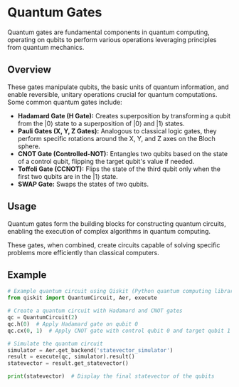# Quantum Gates

Quantum gates are fundamental components in quantum computing, operating on qubits to perform various operations leveraging principles from quantum mechanics.

## Overview

These gates manipulate qubits, the basic units of quantum information, and enable reversible, unitary operations crucial for quantum computations. Some common quantum gates include:

- **Hadamard Gate (H Gate):** Creates superposition by transforming a qubit from the |0⟩ state to a superposition of |0⟩ and |1⟩ states.
- **Pauli Gates (X, Y, Z Gates):** Analogous to classical logic gates, they perform specific rotations around the X, Y, and Z axes on the Bloch sphere.
- **CNOT Gate (Controlled-NOT):** Entangles two qubits based on the state of a control qubit, flipping the target qubit's value if needed.
- **Toffoli Gate (CCNOT):** Flips the state of the third qubit only when the first two qubits are in the |1⟩ state.
- **SWAP Gate:** Swaps the states of two qubits.

## Usage

Quantum gates form the building blocks for constructing quantum circuits, enabling the execution of complex algorithms in quantum computing.

These gates, when combined, create circuits capable of solving specific problems more efficiently than classical computers.

## Example

```python
# Example quantum circuit using Qiskit (Python quantum computing library)
from qiskit import QuantumCircuit, Aer, execute

# Create a quantum circuit with Hadamard and CNOT gates
qc = QuantumCircuit(2)
qc.h(0)  # Apply Hadamard gate on qubit 0
qc.cx(0, 1)  # Apply CNOT gate with control qubit 0 and target qubit 1

# Simulate the quantum circuit
simulator = Aer.get_backend('statevector_simulator')
result = execute(qc, simulator).result()
statevector = result.get_statevector()

print(statevector)  # Display the final statevector of the qubits
